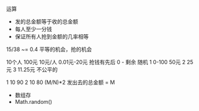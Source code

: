 运算
- 发的总金额等于收的总金额
- 每人至少一分钱
- 保证所有人抢到金额的几率相等

15/38 ~= 0.4
平等的机会，抢的机会

10个人 100元
10元/人   0.01元-20元
抢钱有先后   0 - 剩余  随机
1   0-100   50元
2           25元
3           11.25元
不公平的

1   10      90
2   10      80
(M/N)*2 发出去的总金额 = M

- 数组存
- Math.random()